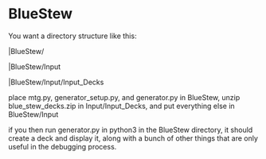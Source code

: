 # BlueStew

You want a directory structure like this:

|BlueStew/

|BlueStew/Input

|BlueStew/Input/Input_Decks

place mtg.py, generator_setup.py, and generator.py in BlueStew, unzip blue_stew_decks.zip in Input/Input_Decks, and put everything else in BlueStew/Input

if you then run generator.py in python3 in the BlueStew directory, it should create a deck and display it, along with a bunch of other things that are only useful in the debugging process.
